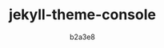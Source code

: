 ---
title: "jekyll-theme-console"
github: https://github.com/b2a3e8/jekyll-theme-console
demo: https://b2a3e8.github.io/jekyll-theme-console/
author: b2a3e8
ssg:
  - Jekyll
cms:
  - No Cms
---